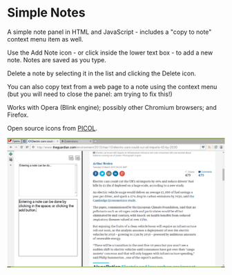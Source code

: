 Simple Notes
===============

A simple note panel in HTML and JavaScript - includes a "copy to note" context menu item as well.

Use the Add Note icon - or click inside the lower text box - to add a new note. Notes are saved as you type.

Delete a note by selecting it in the list and clicking the Delete icon.

You can also copy text from a web page to a note using the context menu (but you will need to close the panel: am trying to fix this!)

Works with Opera (Blink engine); possibly other Chromium browsers; and Firefox.

Open source icons from [PICOL](http://www.picol.org).

![#](screenshot1.png)
